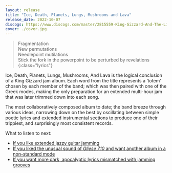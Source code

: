 ```yaml
---
layout: release
title: "Ice, Death, Planets, Lungs, Mushrooms and Lava"
release_date: 2022-10-07
discogs: https://www.discogs.com/master/2815559-King-Gizzard-And-The-Lizard-Wizard-Ice-Death-Planets-Lungs-Mushrooms-And-Lava
cover: ./cover.jpg
---
```


> Fragmentation  
> New permutations  
> Needlepoint mutilations  
> Stick the fork in the powerpoint to be perturbed by revelations
{:class="lyrics"}

Ice, Death, Planets, Lungs, Mushrooms, And Lava is the logical conclusion of a King Gizzard jam album. Each word from the title represents a ‘totem’ chosen by each member of the band; which was then paired with one of the Greek modes, making the only preparation for an extended multi-hour jam that was later trimmed down into each song.

The most collaboratively composed album to date; the band breeze through various ideas, narrowing down on the best by oscillating between simple poetic lyrics and extended instrumental sections to produce one of their trippiest, and surprisingly most consistent records.

What to listen to next:

*   [If you like extended jazzy guitar jamming](../quarters)
*   [If you liked the unusual sound of _Gliese 710_ and want another album in a non-standard mode](../flying-microtonal-banana)
*   [If you want more dark, apocalyptic lyrics mismatched with jamming grooves](../fishing-for-fishies)
